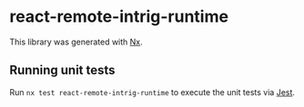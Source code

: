 # react-remote-intrig-runtime

This library was generated with [Nx](https://nx.dev).

## Running unit tests

Run `nx test react-remote-intrig-runtime` to execute the unit tests via [Jest](https://jestjs.io).

